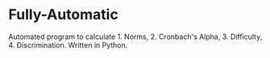 # Fully-Automatic
Automated program to calculate 1. Norms, 2. Cronbach's Alpha, 3. Difficulty, 4. Discrimination. Written in Python.
